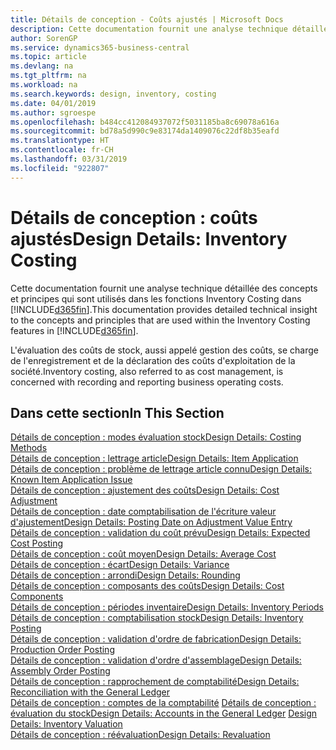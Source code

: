 ```yaml
---
title: Détails de conception - Coûts ajustés | Microsoft Docs
description: Cette documentation fournit une analyse technique détaillée des concepts et principes qui sont utilisés dans les fonctions Inventory Costing dans Business Central.
author: SorenGP
ms.service: dynamics365-business-central
ms.topic: article
ms.devlang: na
ms.tgt_pltfrm: na
ms.workload: na
ms.search.keywords: design, inventory, costing
ms.date: 04/01/2019
ms.author: sgroespe
ms.openlocfilehash: b484cc412084937072f5031185ba8c69078a616a
ms.sourcegitcommit: bd78a5d990c9e83174da1409076c22df8b35eafd
ms.translationtype: HT
ms.contentlocale: fr-CH
ms.lasthandoff: 03/31/2019
ms.locfileid: "922807"
---
```

# <a name="design-details-inventory-costing"></a><span data-ttu-id="b03ac-103">Détails de conception : coûts ajustés</span><span class="sxs-lookup"><span data-stu-id="b03ac-103">Design Details: Inventory Costing</span></span>
<span data-ttu-id="b03ac-104">Cette documentation fournit une analyse technique détaillée des concepts et principes qui sont utilisés dans les fonctions Inventory Costing dans [!INCLUDE[d365fin](includes/d365fin_md.md)].</span><span class="sxs-lookup"><span data-stu-id="b03ac-104">This documentation provides detailed technical insight to the concepts and principles that are used within the Inventory Costing features in [!INCLUDE[d365fin](includes/d365fin_md.md)].</span></span>  

<span data-ttu-id="b03ac-105">L'évaluation des coûts de stock, aussi appelé gestion des coûts, se charge de l'enregistrement et de la déclaration des coûts d'exploitation de la société.</span><span class="sxs-lookup"><span data-stu-id="b03ac-105">Inventory costing, also referred to as cost management, is concerned with recording and reporting business operating costs.</span></span>  

## <a name="in-this-section"></a><span data-ttu-id="b03ac-106">Dans cette section</span><span class="sxs-lookup"><span data-stu-id="b03ac-106">In This Section</span></span>  
[<span data-ttu-id="b03ac-107">Détails de conception : modes évaluation stock</span><span class="sxs-lookup"><span data-stu-id="b03ac-107">Design Details: Costing Methods</span></span>](design-details-costing-methods.md)  
[<span data-ttu-id="b03ac-108">Détails de conception : lettrage article</span><span class="sxs-lookup"><span data-stu-id="b03ac-108">Design Details: Item Application</span></span>](design-details-item-application.md)  
[<span data-ttu-id="b03ac-109">Détails de conception : problème de lettrage article connu</span><span class="sxs-lookup"><span data-stu-id="b03ac-109">Design Details: Known Item Application Issue</span></span>](design-details-inventory-zero-level-open-item-ledger-entries.md)  
[<span data-ttu-id="b03ac-110">Détails de conception : ajustement des coûts</span><span class="sxs-lookup"><span data-stu-id="b03ac-110">Design Details: Cost Adjustment</span></span>](design-details-cost-adjustment.md)  
[<span data-ttu-id="b03ac-111">Détails de conception : date comptabilisation de l'écriture valeur d'ajustement</span><span class="sxs-lookup"><span data-stu-id="b03ac-111">Design Details: Posting Date on Adjustment Value Entry</span></span>](design-details-inventory-adjustment-value-entry-posting-date.md)  
[<span data-ttu-id="b03ac-112">Détails de conception : validation du coût prévu</span><span class="sxs-lookup"><span data-stu-id="b03ac-112">Design Details: Expected Cost Posting</span></span>](design-details-expected-cost-posting.md)  
[<span data-ttu-id="b03ac-113">Détails de conception : coût moyen</span><span class="sxs-lookup"><span data-stu-id="b03ac-113">Design Details: Average Cost</span></span>](design-details-average-cost.md)  
[<span data-ttu-id="b03ac-114">Détails de conception : écart</span><span class="sxs-lookup"><span data-stu-id="b03ac-114">Design Details: Variance</span></span>](design-details-variance.md)  
[<span data-ttu-id="b03ac-115">Détails de conception : arrondi</span><span class="sxs-lookup"><span data-stu-id="b03ac-115">Design Details: Rounding</span></span>](design-details-rounding.md)  
[<span data-ttu-id="b03ac-116">Détails de conception : composants des coûts</span><span class="sxs-lookup"><span data-stu-id="b03ac-116">Design Details: Cost Components</span></span>](design-details-cost-components.md)  
[<span data-ttu-id="b03ac-117">Détails de conception : périodes inventaire</span><span class="sxs-lookup"><span data-stu-id="b03ac-117">Design Details: Inventory Periods</span></span>](design-details-inventory-periods.md)  
[<span data-ttu-id="b03ac-118">Détails de conception : comptabilisation stock</span><span class="sxs-lookup"><span data-stu-id="b03ac-118">Design Details: Inventory Posting</span></span>](design-details-inventory-posting.md)  
[<span data-ttu-id="b03ac-119">Détails de conception : validation d'ordre de fabrication</span><span class="sxs-lookup"><span data-stu-id="b03ac-119">Design Details: Production Order Posting</span></span>](design-details-production-order-posting.md)  
[<span data-ttu-id="b03ac-120">Détails de conception : validation d'ordre d'assemblage</span><span class="sxs-lookup"><span data-stu-id="b03ac-120">Design Details: Assembly Order Posting</span></span>](design-details-assembly-order-posting.md)  
[<span data-ttu-id="b03ac-121">Détails de conception : rapprochement de comptabilité</span><span class="sxs-lookup"><span data-stu-id="b03ac-121">Design Details: Reconciliation with the General Ledger</span></span>](design-details-reconciliation-with-the-general-ledger.md)  
<span data-ttu-id="b03ac-122">[Détails de conception : comptes de la comptabilité](design-details-accounts-in-the-general-ledger.md)
[Détails de conception : évaluation du stock](design-details-inventory-valuation.md)</span><span class="sxs-lookup"><span data-stu-id="b03ac-122">[Design Details: Accounts in the General Ledger](design-details-accounts-in-the-general-ledger.md)
[Design Details: Inventory Valuation](design-details-inventory-valuation.md)</span></span>  
[<span data-ttu-id="b03ac-123">Détails de conception : réévaluation</span><span class="sxs-lookup"><span data-stu-id="b03ac-123">Design Details: Revaluation</span></span>](design-details-revaluation.md)
